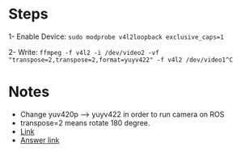 # Steps

1- Enable Device: `sudo modprobe v4l2loopback exclusive_caps=1`

2- Write: `ffmpeg -f v4l2 -i /dev/video2 -vf "transpose=2,transpose=2,format=yuyv422" -f v4l2 /dev/video1^C`

# Notes

- Change yuv420p --> yuyv422 in order to run camera on ROS
- transpose=2 means rotate 180 degree.
- [Link](https://unix.stackexchange.com/questions/408187/rotate-webcam-as-well-as-screen-portrait-mode)
- [Answer link](https://unix.stackexchange.com/a/490040)

